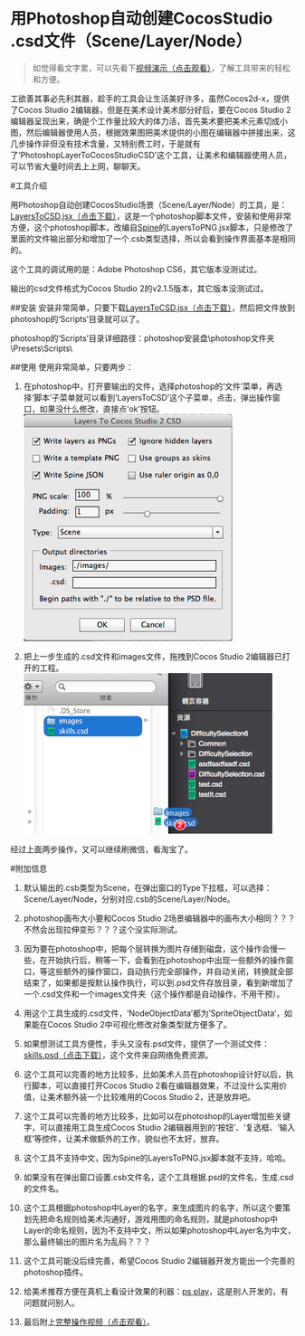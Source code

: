 # 用Photoshop自动创建CocosStudio .csd文件（Scene/Layer/Node）

> 如觉得看文字累，可以先看下[视频演示（点击观看）](http://v.youku.com/v_show/id_XOTE0NzE2NDg0.html)，了解工具带来的轻松和方便。

工欲善其事必先利其器，趁手的工具会让生活美好许多，虽然Cocos2d-x，提供了Cocos Studio 2编辑器，但是在美术设计美术部分好后，要在Cocos Studio 2编辑器呈现出来，确是个工作量比较大的体力活，首先美术要把美术元素切成小图，然后编辑器使用人员，根据效果图把美术提供的小图在编辑器中拼接出来，这几步操作非但没有技术含量，又特别费工时，于是就有了‘PhotoshopLayerToCocosStudioCSD’这个工具，让美术和编辑器使用人员，可以节省大量时间去上上网，聊聊天。

#工具介绍

用Photoshop自动创建CocosStudio场景（Scene/Layer/Node）的工具，是：[LayersToCSD.jsx（点击下载）](https://github.com/sunjianhua/PhotoshopLayerToCocosStudioCSD/releases/download/1.0.1/LayersToCSD.jsx)，这是一个photoshop脚本文件，安装和使用非常方便，这个photoshop脚本，改编自[Spine](https://www.esotericsoftware.com)的LayersToPNG.jsx脚本，只是修改了里面的文件输出部分和增加了一个.csb类型选择，所以会看到操作界面基本是相同的。

这个工具的调试用的是：Adobe Photoshop CS6，其它版本没测试过。

输出的csd文件格式为Cocos Studio 2的v2.1.5版本，其它版本没测试过。

##安装
安装非常简单，只要下载[LayersToCSD.jsx（点击下载）](https://github.com/sunjianhua/PhotoshopLayerToCocosStudioCSD/releases/download/1.0.1/LayersToCSD.jsx)，然后把文件放到photoshop的‘Scripts’目录就可以了。

photoshop的‘Scripts’目录详细路径：photoshop安装盘\photoshop文件夹\Presets\Scripts\

##使用
使用非常简单，只要两步：

1. 在photoshop中，打开要输出的文件，选择photoshop的‘文件’菜单，再选择‘脚本’子菜单就可以看到‘LayersToCSD’这个子菜单，点击，弹出操作窗口，如果没什么修改，直接点‘ok'按钮。</br>![image](README/show1.png)

2. 把上一步生成的.csd文件和images文件，拖拽到Cocos Studio 2编辑器已打开的工程。</br>![image](README/show2.png)

经过上面两步操作，又可以继续刷微信，看淘宝了。

#附加信息
1. 默认输出的.csb类型为Scene，在弹出窗口的Type下拉框，可以选择：Scene/Layer/Node，分别对应.csb的Scene/Layer/Node。

2. photoshop画布大小要和Cocos Studio 2场景编辑器中的画布大小相同？？？不然会出现拉伸变形？？？这个没实际测试。

3. 因为要在photoshop中，把每个层转换为图片存储到磁盘，这个操作会慢一些，在开始执行后，稍等一下，会看到在photoshop中出现一些额外的操作窗口，等这些额外的操作窗口，自动执行完全部操作，并自动关闭，转换就全部结束了，如果都是按默认操作执行，可以到.psd文件存放目录，看到新增加了一个.csd文件和一个images文件夹（这个操作都是自动操作，不用干预）。

4. 用这个工具生成的.csd文件，‘NodeObjectData’都为’SpriteObjectData‘，如果能在Cocos Studio 2中可视化修改对象类型就方便多了。

5. 如果想测试工具方便性，手头又没有.psd文件，提供了一个测试文件：[skills.psd（点击下载）](https://github.com/sunjianhua/PhotoshopLayerToCocosStudioCSD/blob/master/skills.psd)，这个文件来自网络免费资源。

6. 这个工具可以完善的地方比较多，比如美术人员在photoshop设计好以后，执行脚本，可以直接打开Cocos Studio 2看在编辑器效果，不过没什么实用价值，让美术额外装一个比较难用的Cocos Studio 2，还是放弃吧。

7. 这个工具可以完善的地方比较多，比如可以在photoshop的Layer增加些关键字，可以直接用工具生成Cocos Studio 2编辑器用到的‘按钮’、‘复选框、‘输入框’等控件，让美术做额外的工作，貌似也不太好，放弃。

8. 这个工具不支持中文，因为Spine的LayersToPNG.jsx脚本就不支持，哈哈。

9. 如果没有在弹出窗口设置.csb文件名，这个工具根据.psd的文件名，生成.csd的文件名。

10. 这个工具根据photoshop中Layer的名字，来生成图片的名字，所以这个要策划先把命名规则给美术沟通好，游戏用图的命名规则，就是photoshop中Layer的命名规则，因为不支持中文，所以如果photoshop中Layer名为中文，那么最终输出的图片名为乱码？？？

11. 这个工具可能没后续完善，希望Cocos Studio 2编辑器开发方能出一个完善的photoshop插件。

12. 给美术推荐方便在真机上看设计效果的利器：[ps play](http://isux.tencent.com/app/psplay)，这是别人开发的，有问题就问别人。

13. 最后附上[完整操作视频（点击观看）](http://v.youku.com/v_show/id_XOTE0NzE2NDg0.html)。

